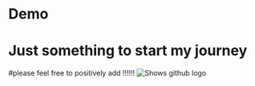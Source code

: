 # Demo 
# Just something to start my journey 
#please feel free to positively add !!!!!! 
<picture>
  <source media="(prefers-color-scheme: light)" srcset="https://cdn-icons-png.flaticon.com/512/25/25231.png">
  <source media="(prefers-color-scheme: light)" srcset="https://cdn-icons-png.flaticon.com/512/25/25231.png">
  <img alt="Shows github logo" src="https://cdn-icons-png.flaticon.com/512/25/25231.png">
</picture>
